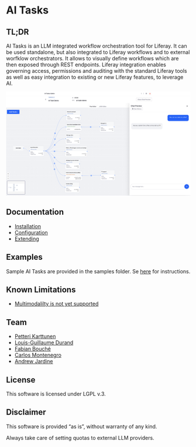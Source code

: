 # AI Tasks

## TL;DR 
AI Tasks is an LLM integrated workflow orchestration tool for  Liferay. It can be used standalone, but also integrated to Liferay workflows and to external worfklow orchestrators. It allows to visually define workflows which are then exposed through REST endpoints. Liferay integration enables governing access, permissions and auditing with the standard Liferay tools as well as easy integration to existing or new Liferay features, to leverage AI.

![AI Tasks admin](./ai-tasks-admin.png)

## Documentation 

* [Installation](https://github.com/peerkar/ai-tasks/wiki/Installation)
* [Configuration](https://github.com/peerkar/ai-tasks/wiki/Configuration)
* [Extending](https://github.com/peerkar/ai-tasks/wiki/Extending)

## Examples

Sample AI Tasks are provided in the samples folder. Se [here](https://github.com/peerkar/ai-tasks/wiki/Examples) for instructions.


## Known Limitations
* [Multimodalilty is not yet supported](https://github.com/langchain4j/langchain4j/issues/938) 

## Team

* [Petteri Karttunen](https://github.com/peerkar)
* [Louis-Guillaume Durand](https://github.com/lgdd)
* [Fabian Bouché](https://github.com/fabian-bouche-liferay)
* [Carlos Montenegro](https://github.com/cgmonte)
* [Andrew Jardine](https://github.com/andrewatliferay)

## License

This software is licensed under LGPL v.3.

## Disclaimer
This software is provided “as is”, without warranty of any kind. 

Always take care of setting quotas to external LLM providers.